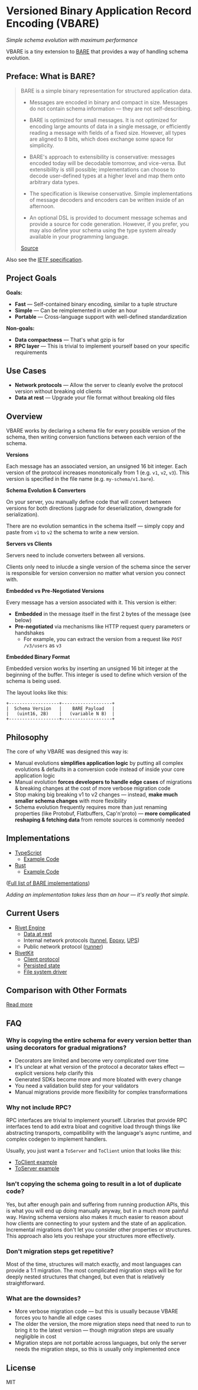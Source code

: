 # Versioned Binary Application Record Encoding (VBARE)

_Simple schema evolution with maximum performance_

VBARE is a tiny extension to [BARE](https://baremessages.org/) that provides a way of handling schema evolution.

## Preface: What is BARE?

> BARE is a simple binary representation for structured application data. 
>
> - Messages are encoded in binary and compact in size. Messages do not contain
>   schema information — they are not self-describing.
>
> - BARE is optimized for small messages. It is not optimized for encoding
>   large amounts of data in a single message, or efficiently reading a message
>   with fields of a fixed size. However, all types are aligned to 8 bits,
>   which does exchange some space for simplicity.
>
> - BARE's approach to extensibility is conservative: messages encoded today
>   will be decodable tomorrow, and vice-versa. But extensibility is still
>   possible; implementations can choose to decode user-defined types at a
>   higher level and map them onto arbitrary data types.
>
> - The specification is likewise conservative. Simple implementations of
>   message decoders and encoders can be written inside of an afternoon.
>
> - An optional DSL is provided to document message schemas and provide a
>   source for code generation. However, if you prefer, you may also define
>   your schema using the type system already available in your programming
>   language.
> 
> [Source](https://baremessages.org/)

Also see the [IETF specification](https://www.ietf.org/archive/id/draft-devault-bare-11.html).

## Project Goals

**Goals:**

- **Fast** — Self-contained binary encoding, similar to a tuple structure
- **Simple** — Can be reimplemented in under an hour
- **Portable** — Cross-language support with well-defined standardization

**Non-goals:**

- **Data compactness** — That's what gzip is for
- **RPC layer** — This is trivial to implement yourself based on your specific requirements

## Use Cases

- **Network protocols** — Allow the server to cleanly evolve the protocol version without breaking old clients
- **Data at rest** — Upgrade your file format without breaking old files

## Overview

VBARE works by declaring a schema file for every possible version of the schema, then writing conversion functions between each version of the schema.

**Versions**

Each message has an associated version, an unsigned 16 bit integer. Each version of the protocol increases monotonically from 1 (e.g. `v1`, `v2`, `v3`). This version is specified in the file name (e.g. `my-schema/v1.bare`).

**Schema Evolution & Converters**

On your server, you manually define code that will convert between versions for both directions (upgrade for deserialization, downgrade for serialization).

There are no evolution semantics in the schema itself — simply copy and paste from `v1` to `v2` the schema to write a new version.

**Servers vs Clients**

Servers need to include converters between all versions.

Clients only need to inlucde a single version of the schema since the server is responsible for version conversion no matter what version you connect with.

**Embedded vs Pre-Negotiated Versions**

Every message has a version associated with it. This version is either:

- **Embedded** in the message itself in the first 2 bytes of the message (see below)
- **Pre-negotiated** via mechanisms like HTTP request query parameters or handshakes
    - For example, you can extract the version from a request like `POST /v3/users` as `v3`

**Embedded Binary Format**

Embedded version works by inserting an unsigned 16 bit integer at the beginning of the buffer. This integer is used to define which version of the schema is being used.

The layout looks like this:

```
+-------------------+-------------------+
|  Schema Version   |    BARE Payload   |
|   (uint16, 2B)    |   (variable N B)  |
+-------------------+-------------------+
```

## Philosophy

The core of why VBARE was designed this way is:

- Manual evolutions **simplifies application logic** by putting all complex evolutions & defaults in a conversion code instead of inside your core application logic
- Manual evolution **forces developers to handle edge cases** of migrations & breaking changes at the cost of more verbose migration code
- Stop making big breaking v1 to v2 changes — instead, **make much smaller schema changes** with more flexibility
- Schema evolution frequently requires more than just renaming properties (like Protobuf, Flatbuffers, Cap'n'proto) — **more complicated reshaping & fetching data** from remote sources is commonly needed

## Implementations

- [TypeScript](./typescript/)
    - [Example Code](./typescript/examples/basic/src/migrator.ts)
- [Rust](./rust/)
    - [Example Code](./rust/examples/basic/src/lib.rs)

([Full list of BARE implementations](https://baremessages.org/))

_Adding an implementation takes less than an hour — it's really that simple._

## Current Users

- [Rivet Engine](https://github.com/rivet-dev/engine)
    - [Data at rest](https://github.com/rivet-dev/engine/tree/bbdf1c1c49e307ba252186aa4d75a9452d74fca7/sdks/schemas/data)
    - Internal network protocols ([tunnel](https://github.com/rivet-dev/engine/tree/bbdf1c1c49e307ba252186aa4d75a9452d74fca7/sdks/schemas/epoxy-protocol), [Epoxy](https://github.com/rivet-dev/engine/tree/bbdf1c1c49e307ba252186aa4d75a9452d74fca7/sdks/schemas/epoxy-protocol), [UPS](https://github.com/rivet-dev/engine/tree/bbdf1c1c49e307ba252186aa4d75a9452d74fca7/sdks/schemas/ups-protocol))
    - Public network protocol ([runner](https://github.com/rivet-dev/engine/tree/bbdf1c1c49e307ba252186aa4d75a9452d74fca7/sdks/schemas/runner-protocol))
- [RivetKit](https://github.com/rivet-dev/rivetkit)
    - [Client protocol](https://github.com/rivet-dev/rivetkit/tree/b81d9536ba7ccad4449639dd83a770eb7c353617/packages/rivetkit/schemas/client-protocol)
    - [Persisted state](https://github.com/rivet-dev/rivetkit/tree/b81d9536ba7ccad4449639dd83a770eb7c353617/packages/rivetkit/schemas/actor-persist)
    - [File system driver](https://github.com/rivet-dev/rivetkit/tree/b81d9536ba7ccad4449639dd83a770eb7c353617/packages/rivetkit/schemas/file-system-driver)

## Comparison with Other Formats

[Read more](./docs/COMPARISON.md)

## FAQ

### Why is copying the entire schema for every version better than using decorators for gradual migrations?

- Decorators are limited and become very complicated over time
- It's unclear at what version of the protocol a decorator takes effect — explicit versions help clarify this
- Generated SDKs become more and more bloated with every change
- You need a validation build step for your validators
- Manual migrations provide more flexibility for complex transformations

### Why not include RPC?

RPC interfaces are trivial to implement yourself. Libraries that provide RPC interfaces tend to add extra bloat and cognitive load through things like abstracting transports, compatibility with the language's async runtime, and complex codegen to implement handlers.

Usually, you just want a `ToServer` and `ToClient` union that looks like this: 
- [ToClient example](https://github.com/rivet-dev/rivetkit/blob/b81d9536ba7ccad4449639dd83a770eb7c353617/packages/rivetkit/schemas/client-protocol/v1.bare#L34)
- [ToServer example](https://github.com/rivet-dev/rivetkit/blob/b81d9536ba7ccad4449639dd83a770eb7c353617/packages/rivetkit/schemas/client-protocol/v1.bare#L56)

### Isn't copying the schema going to result in a lot of duplicate code?

Yes, but after enough pain and suffering from running production APIs, this is what you will end up doing manually anyway, but in a much more painful way. Having schema versions also makes it much easier to reason about how clients are connecting to your system and the state of an application. Incremental migrations don't let you consider other properties or structures. This approach also lets you reshape your structures more effectively.

### Don't migration steps get repetitive?

Most of the time, structures will match exactly, and most languages can provide a 1:1 migration. The most complicated migration steps will be for deeply nested structures that changed, but even that is relatively straightforward.

### What are the downsides?

- More verbose migration code — but this is usually because VBARE forces you to handle all edge cases
- The older the version, the more migration steps need that need to run to bring it to the latest version — though migration steps are usually negligible in cost
- Migration steps are not portable across languages, but only the server needs the migration steps, so this is usually only implemented once

## License

MIT

